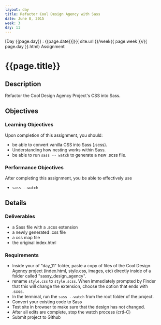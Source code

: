 ```yaml
---
layout: day
title: Refactor Cool Design Agency with Sass
date: June 8, 2015
week: 3
day: 11
---
```

[Day {{page.day}} : {{page.date}}]({{ site.url }}/week{{ page.week }}/{{ page.day }}.html) Assignment

# {{page.title}}


## Description
Refactor the Cool Design Agency Project's CSS into Sass.

## Objectives

### Learning Objectives

Upon completion of this assignment, you should:

* be able to convert vanilla CSS into Sass (.scss).
* Understanding how nesting works within Sass.
* be able to run `sass -- watch` to generate a new .scss file.



### Performance Objectives

After completing this assignment, you be able to effectively use

* `sass --watch`


## Details

### Deliverables

* a Sass file with a .scss extension
* a newly generated .css file
* a css map file
* the original index.html

### Requirements

* Inside your of "day_11" folder, paste a copy of files of the Cool Design Agency project (index.html, style.css, images, etc) directly inside of a folder called "sassy_design_agency".
* rename `style.css` to `style.scss`. When immediately prompted by Finder that this will change the extension, choose the option that ends with .scss.
* In the terminal, run the `sass --watch` from the root folder of the project.
* Convert your existing code to Sass
* Test site in browser to make sure that the design has not changed.
* After all edits are complete, stop the watch process (crtl-C)
* Submit project to Github
